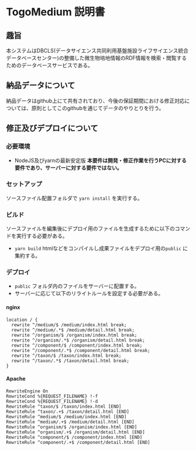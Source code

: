 # TogoMedium 説明書
## 趣旨
本システムはDBCLS(データサイエンス共同利用基盤施設ライフサイエンス統合データベースセンター)の整備した微生物培地情報のRDF情報を検索・閲覧するためのデータベースサービスである。

## 納品データについて
納品データはgithub上にて共有されており、今後の保証期間における修正対応については、原則としてこのgithubを通じてデータのやりとりを行う。

## 修正及びデプロイについて
### 必要環境
* NodeJS及びyarnの最新安定版
  **本要件は開発・修正作業を行うPCに対する要件であり、サーバーに対する要件ではない。**

### セットアップ
ソースファイル配置フォルダで `yarn install` を実行する。

### ビルド
ソースファイルを編集後にデプロイ用のファイルを生成するために以下のコマンドを実行する必要がある。
* `yarn build` htmlなどをコンパイルし成果ファイルをデプロイ用の`public` に集約する。

### デプロイ
* `public` フォルダ内のファイルをサーバーに配置する。
* サーバーに応じて以下のリライトルールを設定する必要がある。

#### nginx
```
location / {
  rewrite ^/medium/$ /medium/index.html break;
  rewrite ^/medium/.*$ /medium/detail.html break;
  rewrite ^/organism/$ /organism/index.html break;
  rewrite ^/organism/.*$ /organism/detail.html break;
  rewrite ^/component/$ /component/index.html break;
  rewrite ^/component/.*$ /component/detail.html break;
  rewrite ^/taxon/$ /taxon/index.html break;
  rewrite ^/taxon/.*$ /taxon/detail.html break;
}
```
#### Apache
```
RewriteEngine On
RewriteCond %{REQUEST_FILENAME} !-f
RewriteCond %{REQUEST_FILENAME} !-d
RewriteRule ^taxon/$ /taxon/index.html [END]
RewriteRule ^taxon/.+$ /taxon/detail.html [END]
RewriteRule ^medium/$ /medium/index.html [END]
RewriteRule ^medium/.+$ /medium/detail.html [END]
RewriteRule ^organism/$ /organism/index.html [END]
RewriteRule ^organism/.+$ /organism/detail.html [END]
RewriteRule ^component/$ /component/index.html [END]
RewriteRule ^component/.+$ /component/detail.html [END]

```







